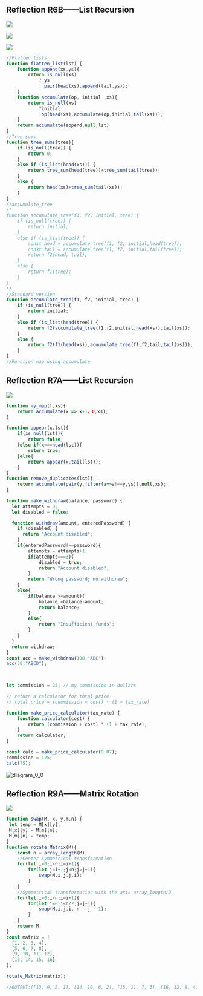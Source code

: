 ## Reflection R6B——List Recursion

![](https://cdn.jsdelivr.net/gh/IssacL04/IHS@img/img/202404151157439.png)

![](https://cdn.jsdelivr.net/gh/IssacL04/IHS@img/img/202404151157440.png)

![](https://cdn.jsdelivr.net/gh/IssacL04/IHS@img/img/202404151157441.png)

```js
//Flatten lists
function flatten_list(lst) {
    function append(xs,ys){
        return is_null(xs)
            ? ys
            : pair(head(xs),append(tail,ys));
    }
    function accumulate(op, initial ,xs){
        return is_null(xs)
            ?initial
            :op(head(xs),accumulate(op,initial,tail(xs)));
    }
    return accumulate(append,null,lst)
}
//Tree sums
function tree_sums(tree){
    if (is_null(tree)) {
        return 0;
    } 
    else if (is_list(head(xs))) {
        return tree_sum(head(tree))+tree_sum(tail(tree));
    } 
    else {
        return head(xs)+tree_sum(tail(xs));
    }
}
//accumulate_tree
/*
function accumulate_tree(f1, f2, initial, tree) {
    if (is_null(tree)) {
        return initial;
    } 
    else if (is_list(tree)) {
        const head = accumulate_tree(f1, f2, initial,head(tree));
        const tail = accumulate_tree(f1, f2, initial,tail(tree));
        return f2(head, tail);
    } 
    else {
        return f1(tree);
    }
}
*/
//Standard version
function accumulate_tree(f1, f2, initial, tree) {
    if (is_null(tree)) {
        return initial;
    } 
    else if (is_list(head(tree)) {
        return f2(accumulate_tree(f1,f2,initial,head(xs)),tail(xs));
    } 
    else {
        return f2(f1(head(xs)),acuumulate_tree(f1,f2,tail,tail(xs)));
    }
}
//Function map using accumulate
```

## Reflection R7A——List Recursion

![](https://cdn.jsdelivr.net/gh/IssacL04/IHS@img/img/202404151157442.png)

```js
function my_map(f,xs){
    return accumulate(x => x+1，0,xs);
}
```

```js
function appear(x,lst){
    if(is_null(lst)){
        return false;
    }else if(x===head(lst)){
        return true;
    }else{
        return appear(x,tail(lst));
    }
}
function remove_duplicates(lst){
    return accumulate(pair(y,filter(a=>a!==y,ys)),null,xs);
}
```







```js
function make_withdraw(balance, password) {
  let attempts = 0;
  let disabled = false;

  function withdraw(amount, enteredPassword) {
    if (disabled) {
      return "Account disabled";
    }
    if(enteredPassword!==password){
        attempts = attempts+1;
        if(attempts===3){
            disabled = true;
            return "Account disabled";
        }
        return "Wrong password; no withdraw";
    }
    else{
        if(balance >=amount){
            balance =balance-amount;
            return balance;
        }
        else{
            return "Insufficient funds";
        }
    }
  }
  return withdraw;
}
const acc = make_withdraw(100,"ABC");
acc(30,"ABCD");

 
```





```js
let commission = 25; // my commission in dollars

// return a calculator for total price
// total price = (commission + cost) * (1 + tax_rate)

function make_price_calculator(tax_rate) {
    function calculator(cost) {
        return (commission + cost) * (1 + tax_rate);
    }
    return calculator;
}

const calc = make_price_calculator(0.07);
commission = 125;
calc(75);
```

![diagram_0_0](C:\Users\27269\Downloads\diagram_0_0.jpg)

## Reflection R9A——Matrix Rotation

![](https://cdn.jsdelivr.net/gh/IssacL04/IHS@img/img/202404151157443.png)

```js
function swap(M, x, y,m,n) {
 let temp = M[x][y];
 M[x][y] = M[m][n];
 M[m][n] = temp;
}
function rotate_Matrix(M){
    const n = array_length(M);
    //Center Symmetrical transformation
    for(let i=0;i<n;i=i+1){
        for(let j=i+1;j<n;j=j+1){
            swap(M,i,j,j,i);
        }
    }
    //Symmetrical transformation with the axis array_length/2
    for(let i=0;i<n;i=i+1){
        for(let j=0;j<n/2;j=j+1){
            swap(M,i,j,i, n - j - 1);
        }
    }
    return M;
}
const matrix = [
  [1, 2, 3, 4],
  [5, 6, 7, 8],
  [9, 10, 11, 12],
  [13, 14, 15, 16]
];

rotate_Matrix(matrix);

//OUTPUT:[[13, 9, 5, 1], [14, 10, 6, 2], [15, 11, 7, 3], [16, 12, 8, 4]]
```

